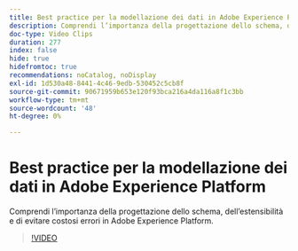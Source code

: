 ```yaml
---
title: Best practice per la modellazione dei dati in Adobe Experience Platform
description: Comprendi l’importanza della progettazione dello schema, dell’estensibilità e di evitare costosi errori in Adobe Experience Platform.
doc-type: Video Clips
duration: 277
index: false
hide: true
hidefromtoc: true
recommendations: noCatalog, noDisplay
exl-id: 1d530a48-8441-4c46-9edb-530452c5cb8f
source-git-commit: 90671959b653e120f93bca216a4da116a8f1c3bb
workflow-type: tm+mt
source-wordcount: '48'
ht-degree: 0%

---
```


# Best practice per la modellazione dei dati in Adobe Experience Platform

Comprendi l’importanza della progettazione dello schema, dell’estensibilità e di evitare costosi errori in Adobe Experience Platform.

<!-- 85_S655_3442541_276_best-practices-for-data-modeling-in-adobe-experience-platform -->
>[!VIDEO](https://video.tv.adobe.com/v/3458291/?learn=on&enablevpops=true)
